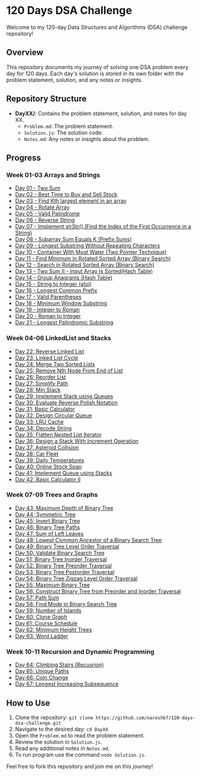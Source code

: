 # 120 Days DSA Challenge

Welcome to my 120-day Data Structures and Algorithms (DSA) challenge repository!

## Overview

This repository documents my journey of solving one DSA problem every day for 120 days. Each day's solution is stored in its own folder with the problem statement, solution, and any notes or insights.

## Repository Structure

- **DayXX/**: Contains the problem statement, solution, and notes for day XX.
  - `Problem.md`: The problem statement.
  - `Solution.js`: The solution code.
  - `Notes.md`: Any notes or insights about the problem.

## Progress

### Week 01-03 Arrays and Strings

- [Day 01 - Two Sum](Week01-03-Arrays_Strings/Day01/)
- [Day 02 - Best Time to Buy and Sell Stock](Week01-03-Arrays_Strings/Day02/)
- [Day 03 - Find Kth largest element in an array](Week01-03-Arrays_Strings/Day03/)
- [Day 04 - Rotate Array](Week01-03-Arrays_Strings/Day04/)
- [Day 05 - Valid Palindrome](Week01-03-Arrays_Strings/Day05/)
- [Day 06 - Reverse String](Week01-03-Arrays_Strings/Day06/)
- [Day 07 - Implement strStr() (Find the Index of the First Occurrence in a String)](Week01-03-Arrays_Strings/Day07/)
- [Day 08 - Subarray Sum Equals K (Prefix Sums)](Week01-03-Arrays_Strings/Day08/)
- [Day 09 - Longest Substring Without Repeating Characters](Week01-03-Arrays_Strings/Day09/)
- [Day 10 - Container With Most Water (Two Pointer Technique)](Week01-03-Arrays_Strings/Day10/)
- [Day 11 - Find Minimum in Rotated Sorted Array (Binary Search)](Week01-03-Arrays_Strings/Day11/)
- [Day 12 - Search in Rotated Sorted Array (Binary Search)](Week01-03-Arrays_Strings/Day12/)
- [Day 13 - Two Sum II - Input Array Is Sorted(Hash Table)](Week01-03-Arrays_Strings/Day13/)
- [Day 14 - Group Anagrams (Hash Table)](Week01-03-Arrays_Strings/Day14/)
- [Day 15 - String to Integer (atoi)](Week01-03-Arrays_Strings/Day15/)
- [Day 16 - Longest Common Prefix](Week01-03-Arrays_Strings/Day16/)
- [Day 17 - Valid Parentheses](Week01-03-Arrays_Strings/Day17/)
- [Day 18 - Minimum Window Substring](Week01-03-Arrays_Strings/Day18/)
- [Day 19 - Integer to Roman](Week01-03-Arrays_Strings/Day19/)
- [Day 20 - Roman to Integer](Week01-03-Arrays_Strings/Day20/)
- [Day 21 - Longest Palindromic Substring](Week01-03-Arrays_Strings/Day21/)

### Week 04-06 LinkedList and Stacks

- [Day 22: Reverse Linked List](Week04-06-LinkedList_Stacks/Day22/)
- [Day 23: Linked List Cycle](Week04-06-LinkedList_Stacks/Day23/)
- [Day 24: Merge Two Sorted Lists](Week04-06-LinkedList_Stacks/Day24/)
- [Day 25: Remove Nth Node From End of List](Week04-06-LinkedList_Stacks/Day25/)
- [Day 26: Reorder List](Week04-06-LinkedList_Stacks/Day26/)
- [Day 27: Simplify Path](Week04-06-LinkedList_Stacks/Day27/)
- [Day 28: Min Stack](Week04-06-LinkedList_Stacks/Day28/)
- [Day 29: Implement Stack using Queues](Week04-06-LinkedList_Stacks/Day29/)
- [Day 30: Evaluate Reverse Polish Notation](Week04-06-LinkedList_Stacks/Day30/)
- [Day 31: Basic Calculator](Week04-06-LinkedList_Stacks/Day31/)
- [Day 32: Design Circular Queue](Week04-06-LinkedList_Stacks/Day32/)
- [Day 33: LRU Cache](Week04-06-LinkedList_Stacks/Day33/)
- [Day 34: Decode String](Week04-06-LinkedList_Stacks/Day34/)
- [Day 35: Flatten Nested List Iterator](Week04-06-LinkedList_Stacks/Day35/)
- [Day 36: Design a Stack With Increment Operation](Week04-06-LinkedList_Stacks/Day36/)
- [Day 37: Asteroid Collision](Week04-06-LinkedList_Stacks/Day37/)
- [Day 38: Car Fleet](Week04-06-LinkedList_Stacks/Day38/)
- [Day 39: Daily Temperatures](Week04-06-LinkedList_Stacks/Day39/)
- [Day 40: Online Stock Span](Week04-06-LinkedList_Stacks/Day40/)
- [Day 41: Implement Queue using Stacks](Week04-06-LinkedList_Stacks/Day41/)
- [Day 42: Basic Calculator II](Week04-06-LinkedList_Stacks/Day42/)


### Week 07-09 Trees and Graphs

- [Day 43: Maximum Depth of Binary Tree](Week07-09-Trees_Graphs/Day43/)
- [Day 44: Symmetric Tree](Week07-09-Trees_Graphs/Day44/)
- [Day 45: Invert Binary Tree](Week07-09-Trees_Graphs/Day45/)
- [Day 46: Binary Tree Paths](Week07-09-Trees_Graphs/Day46/)
- [Day 47: Sum of Left Leaves](Week07-09-Trees_Graphs/Day47/)
- [Day 48: Lowest Common Ancestor of a Binary Search Tree](Week07-09-Trees_Graphs/Day48/)
- [Day 49: Binary Tree Level Order Traversal](Week07-09-Trees_Graphs/Day49/)
- [Day 50: Validate Binary Search Tree](Week07-09-Trees_Graphs/Day50/)
- [Day 51: Binary Tree Inorder Traversal](Week07-09-Trees_Graphs/Day51/)
- [Day 52: Binary Tree Preorder Traversal](Week07-09-Trees_Graphs/Day52/)
- [Day 53: Binary Tree Postorder Traversal](Week07-09-Trees_Graphs/Day53/)
- [Day 54: Binary Tree Zigzag Level Order Traversal](Week07-09-Trees_Graphs/Day54/)
- [Day 55: Maximum Binary Tree](Week07-09-Trees_Graphs/Day55/)
- [Day 56: Construct Binary Tree from Preorder and Inorder Traversal](Week07-09-Trees_Graphs/Day56/)
- [Day 57: Path Sum](Week07-09-Trees_Graphs/Day57)
- [Day 58: Find Mode in Binary Search Tree](Week07-09-Trees_Graphs/Day58)
- [Day 59: Number of Islands](Week07-09-Trees_Graphs/Day59)
- [Day 60: Clone Graph](Week07-09-Trees_Graphs/Day60)
- [Day 61: Course Schedule](Week07-09-Trees_Graphs/Day61)
- [Day 62: Minimum Height Trees](Week07-09-Trees_Graphs/Day62)
- [Day 63: Word Ladder](Week07-09-Trees_Graphs/Day63)

### Week 10-11 Recursion and Dynamic Programming
- [Day 64: Climbing Stairs (Recusrion)](Week10-11-Recursion_DP/Day64)
- [Day 65: Unique Paths](Week10-11-Recursion_DP/Day65)
- [Day 66: Coin Change](Week10-11-Recursion_DP/Day66)
- [Day 67: Longest Increasing Subsequence](Week10-11-Recursion_DP/Day67)


## How to Use

1. Clone the repository: `git clone https://github.com/nareshb7/120-days-dsa-challenge.git`
2. Navigate to the desired day: `cd DayXX`
3. Open the `Problem.md` to read the problem statement.
4. Review the solution in `Solution.js`.
5. Read any additional notes in `Notes.md`.
6. To run program use the command `node Solution.js`.

Feel free to fork this repository and join me on this journey!
